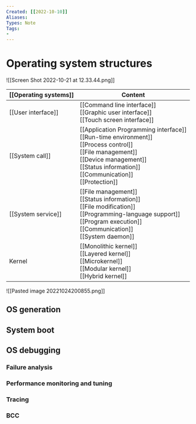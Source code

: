 ```yaml
---
Created: [[2022-10-10]]
Aliases: 
Types: Note
Tags: 
- 
---
```

# Operating system structures
![[Screen Shot 2022-10-21 at 12.33.44.png]]

| [[Operating systems]] | Content                                                                                                                                                                                                   |
| --------------------- | --------------------------------------------------------------------------------------------------------------------------------------------------------------------------------------------------------- |
| [[User interface]]    | [[Command line interface]]<br>[[Graphic user interface]]<br>[[Touch screen interface]]                                                                                                                    |
| [[System call]]       | [[Application Programming interface]]<br>[[Run-time environment]]<br>[[Process control]]<br>[[File management]]<br>[[Device management]]<br>[[Status information]]<br>[[Communication]]<br>[[Protection]] |
| [[System service]]    | [[File management]]<br>[[Status information]]<br>[[File modification]]<br>[[Programming-language support]]<br>[[Program execution]]<br>[[Communication]]<br>[[System daemon]]                             |
| Kernel                | [[Monolithic kernel]]<br>[[Layered kernel]]<br>[[Microkernel]]<br>[[Modular kernel]]<br>[[Hybrid kernel]]                                                                                                 |

![[Pasted image 20221024200855.png]]

## OS generation

## System boot

## OS debugging
### Failure analysis
### Performance monitoring and tuning
### Tracing
### BCC
